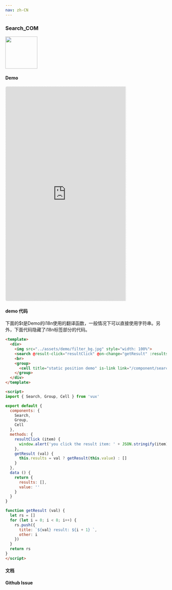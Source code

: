 ```yaml
---
nav: zh-CN
---
```



### Search_COM

<img width="100" src="http://qr.topscan.com/api.php?text=http%3A%2F%2Fvux.li%2Fdemos%2Fv2%2F%23%2Fcomponent%2Fsearch"/>

#### Demo

 <div style="width:377px;height:667px;display:inline-block;border:1px dashed #ececec;border-radius:5px;overflow:hidden;">
   <iframe src="http://vux.li/demos/v2/#/component/search" width="375" height="667" border="0" frameborder="0"></iframe>
 </div>

#### demo 代码

<p class="tip">下面的$t是Demo的i18n使用的翻译函数，一般情况下可以直接使用字符串。另外，下面代码隐藏了i18n标签部分的代码。</p>

``` html
<template>
  <div>
    <img src="../assets/demo/filter_bg.jpg" style="width: 100%">
    <search @result-click="resultClick" @on-change="getResult" :results="results" v-model="value"></search>
    <br>
    <group>
      <cell title="static position demo" is-link link="/component/search-static"></cell>
    </group>
  </div>
</template>

<script>
import { Search, Group, Cell } from 'vux'

export default {
  components: {
    Search,
    Group,
    Cell
  },
  methods: {
    resultClick (item) {
      window.alert('you click the result item: ' + JSON.stringify(item))
    },
    getResult (val) {
      this.results = val ? getResult(this.value) : []
    }
  },
  data () {
    return {
      results: [],
      value: ''
    }
  }
}

function getResult (val) {
  let rs = []
  for (let i = 0; i < 8; i++) {
    rs.push({
      title: `${val} result: ${i + 1} `,
      other: i
    })
  }
  return rs
}
</script>

```
#### 文档

#### Github Issue